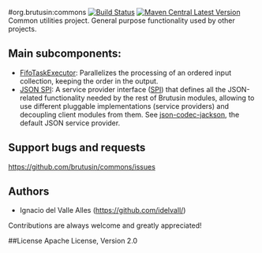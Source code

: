 #org.brutusin:commons [![Build Status](https://api.travis-ci.org/brutusin/commons.svg?branch=master)](https://travis-ci.org/brutusin/commons) [![Maven Central Latest Version](https://maven-badges.herokuapp.com/maven-central/org.brutusin/commons/badge.svg)](https://maven-badges.herokuapp.com/maven-central/org.brutusin/commons/)
Common utilities project. General purpose functionality used by other projects.

## Main subcomponents:

* [FifoTaskExecutor](src/main/java/org/brutusin/commons/concurrent/FifoTaskExecutor.java): Parallelizes the processing of an ordered input collection, keeping the order in the output.
* [JSON SPI](src/main/java/org/brutusin/commons/json/spi): A service provider interface ([SPI](http://en.wikipedia.org/wiki/Service_provider_interface)) that defines all the JSON-related functionality needed by the rest of Brutusin modules, allowing to use different pluggable implementations (service providers) and decoupling client modules from them. See [json-codec-jackson](https://github.com/brutusin/json-codec-jackson), the default JSON service provider.

## Support bugs and requests
https://github.com/brutusin/commons/issues

## Authors

- Ignacio del Valle Alles (<https://github.com/idelvall/>)

Contributions are always welcome and greatly appreciated!

##License
Apache License, Version 2.0
